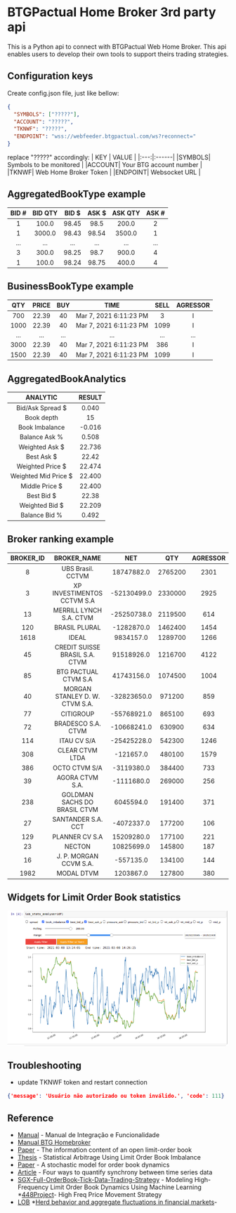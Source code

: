 # BTGPactual Home Broker 3rd party api

This is a Python api to connect with BTGPactual Web Home Broker. This api enables users to develop their own tools to support theirs trading strategies.

## Configuration keys
Create config.json file, just like bellow:
```json
{
  "SYMBOLS": ["?????"],
  "ACCOUNT": "?????",
  "TKNWF": "?????",
  "ENDPOINT": "wss://webfeeder.btgpactual.com/ws?reconnect="
}
```
replace "?????" accordingly:
| KEY | VALUE |
|:---:|:------|
|SYMBOLS| Symbols to be monitored |
|ACCOUNT| Your BTG account number |
|TKNWF| Web Home Broker Token |
|ENDPOINT| Websocket URL |


## AggregatedBookType example
| BID # | BID QTY | BID $ | ASK $ | ASK QTY | ASK # |
|:-----:|:-------:|:-----:|:-----:|:-------:|:-----:|
|   1   |  100.0  | 98.45 |  98.5 |  200.0  |   2   |
|   1   |  3000.0 | 98.43 | 98.54 |  3500.0 |   1   |
|  ...  |   ...   |  ...  |  ...  |   ...   |  ...  |
|   3   |  300.0  | 98.25 |  98.7 |  900.0  |   4   |
|   1   |  100.0  | 98.24 | 98.75 |  400.0  |   4   |


## BusinessBookType example
|  QTY  | PRICE | BUY |          TIME          | SELL | AGRESSOR |
|:-----:|:-----:|:---:|:----------------------:|:----:|:--------:|
|  700  | 22.39 |  40 | Mar 7, 2021 6:11:23 PM |  3   |    I     |
|  1000 | 22.39 |  40 | Mar 7, 2021 6:11:23 PM | 1099 |    I     |
|  ...  |  ...  | ... |         ...            | ...  |   ...    |
|  3000 | 22.39 |  40 | Mar 7, 2021 6:11:23 PM | 386  |    I     |
|  1500 | 22.39 |  40 | Mar 7, 2021 6:11:23 PM | 1099 |    I     |


## AggregatedBookAnalytics

|       ANALYTIC       | RESULT |
|:--------------------:|:------:|
|   Bid/Ask Spread $   | 0.040  |
|      Book depth      |   15   |
|    Book Imbalance    | -0.016 |
|    Balance Ask %     | 0.508  |
|    Weighted Ask $    | 22.736 |
|      Best Ask $      | 22.42  |
|   Weighted Price $   | 22.474 |
| Weighted Mid Price $ | 22.400 |
|    Middle Price $    | 22.400 |
|      Best Bid $      | 22.38  |
|    Weighted Bid $    | 22.209 |
|    Balance Bid %     | 0.492  |

## Broker ranking example
|    BROKER_ID|                     BROKER_NAME|         NET|      QTY|  AGRESSOR|
|:-----------:|:------------------------------:|:----------:|:-------:|:--------:|
|           8 |              UBS Brasil. CCTVM | 18747882.0 | 2765200 |     2301 |
|           3 |     XP INVESTIMENTOS CCTVM S.A |-52130499.0 | 2330000 |     2925 |
|          13 |        MERRILL LYNCH S.A. CTVM |-25250738.0 | 2119500 |      614 |
|         120 |                  BRASIL PLURAL | -1282870.0 | 1462400 |     1454 |
|        1618 |                          IDEAL |  9834157.0 | 1289700 |     1266 |
|          45 | CREDIT SUISSE BRASIL S.A. CTVM | 91518926.0 | 1216700 |     4122 |
|          85 |           BTG PACTUAL CTVM S.A | 41743156.0 | 1074500 |     1004 |
|          40 | MORGAN STANLEY D. W. CTVM S.A. |-32823650.0 |  971200 |      859 |
|          77 |                      CITIGROUP |-55768921.0 |  865100 |      693 |
|          72 |             BRADESCO S.A. CTVM |-10668241.0 |  630900 |      634 |
|         114 |                    ITAU CV S/A |-25425228.0 |  542300 |     1246 |
|         308 |                CLEAR CTVM LTDA |  -121657.0 |  480100 |     1579 |
|         386 |                  OCTO CTVM S/A | -3119380.0 |  384400 |      733 |
|          39 |                AGORA CTVM S.A. | -1111680.0 |  269000 |      256 |
|         238 |   GOLDMAN SACHS DO BRASIL CTVM |  6045594.0 |  191400 |      371 |
|          27 |             SANTANDER S.A. CCT | -4072337.0 |  177200 |      106 |
|         129 |                 PLANNER CV S.A | 15209280.0 |  177100 |      221 |
|          23 |                         NECTON | 10825699.0 |  145800 |      187 |
|          16 |         J. P. MORGAN CCVM S.A. |  -557135.0 |  134100 |      144 |
|        1982 |                     MODAL DTVM |  1203867.0 |  127800 |      380 |



## Widgets for Limit Order Book statistics
![lob widget](img/jupyter_lob_analysis.png)

## Troubleshooting
* update TKNWF token and restart connection
```json
{'message': 'Usuário não autorizado ou token inválido.', 'code': 111}
```


##  Reference

* [Manual](http://files.cedrofinances.com.br/Downloads/Manuais/Manual_Integracao_e_Funcionalidade_WebFeeder.pdf) - Manual de Integração e Funcionalidade
* [Manual BTG Homebroker](https://www.btgpactualdigital.com/content/pdf/BTGPactual_digital_ManualHB.pdf)
* [Paper](http://www.pbcsf.tsinghua.edu.cn/research/caoquanwei/paper/10.The%20Information%20Content%20of%20an%20Open%20Limit%20Order%20Book.pdf) - The information content of an open limit-order book
* [Thesis](https://tspace.library.utoronto.ca/bitstream/1807/70567/3/Rubisov_Anton_201511_MAS_thesis.pdf) - Statistical Arbitrage Using Limit Order Book Imbalance
* [Paper](http://www.columbia.edu/~ww2040/orderbook.pdf) - A stochastic model for order book dynamics
* [Article](https://towardsdatascience.com/four-ways-to-quantify-synchrony-between-time-series-data-b99136c4a9c9) - Four ways to quantify synchrony between time series data
* [SGX-Full-OrderBook-Tick-Data-Trading-Strategy](https://github.com/rorysroes/SGX-Full-OrderBook-Tick-Data-Trading-Strategy) - Modeling High-Frequency Limit Order Book Dynamics Using Machine Learning
*[448Project](https://github.com/HujiaYuYoyo/448Project/blob/master/448_Final.pdf)- High Freq Price Movement Strategy
* [LOB](https://people.maths.ox.ac.uk/porterm/papers/gould-qf-final.pdf)
*[Herd behavior and aggregate fluctuations in financial markets](https://www.researchgate.net/publication/259695552_Herd_behavior_and_aggregate_fluctuations_in_financial_markets)-
